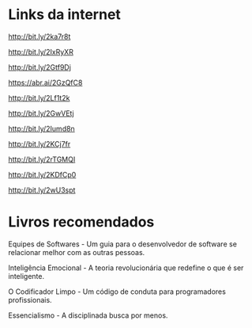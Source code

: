 # Links da internet

http://bit.ly/2ka7r8t

http://bit.ly/2IxRyXR

http://bit.ly/2Gtf9Dj

https://abr.ai/2GzQfC8

http://bit.ly/2Lf1t2k

http://bit.ly/2GwVEtj

http://bit.ly/2Iumd8n

http://bit.ly/2KCj7fr

http://bit.ly/2rTGMQI

http://bit.ly/2KDfCp0

http://bit.ly/2wU3spt


# Livros recomendados

Equipes de Softwares - Um guia para o desenvolvedor de software se relacionar melhor com as outras pessoas.

Inteligência Emocional - A teoria revolucionária que redefine o que é ser inteligente.

O Codificador Limpo - Um código de conduta para programadores profissionais.

Essencialismo - A disciplinada busca por menos.
